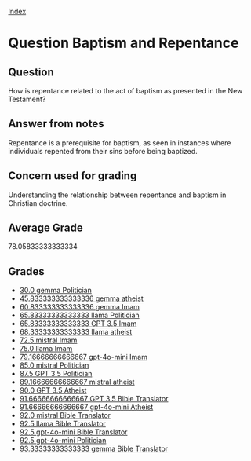 
[Index](../../index.md)
# Question Baptism and Repentance
## Question
How is repentance related to the act of baptism as presented in the New Testament?

## Answer from notes
Repentance is a prerequisite for baptism, as seen in instances where individuals repented from their sins before being baptized.

## Concern used for grading
Understanding the relationship between repentance and baptism in Christian doctrine.

## Average Grade
78.05833333333334

## Grades
 * [30.0 gemma Politician](../answers/gemma_Politician/Baptism_and_Repentance.md)
 * [45.833333333333336 gemma atheist](../answers/gemma_atheist/Baptism_and_Repentance.md)
 * [60.833333333333336 gemma Imam](../answers/gemma_Imam/Baptism_and_Repentance.md)
 * [65.83333333333333 llama Politician](../answers/llama_Politician/Baptism_and_Repentance.md)
 * [65.83333333333333 GPT 3.5 Imam](../answers/GPT_3.5_Imam/Baptism_and_Repentance.md)
 * [68.33333333333333 llama atheist](../answers/llama_atheist/Baptism_and_Repentance.md)
 * [72.5 mistral Imam](../answers/mistral_Imam/Baptism_and_Repentance.md)
 * [75.0 llama Imam](../answers/llama_Imam/Baptism_and_Repentance.md)
 * [79.16666666666667 gpt-4o-mini Imam](../answers/gpt-4o-mini_Imam/Baptism_and_Repentance.md)
 * [85.0 mistral Politician](../answers/mistral_Politician/Baptism_and_Repentance.md)
 * [87.5 GPT 3.5 Politician](../answers/GPT_3.5_Politician/Baptism_and_Repentance.md)
 * [89.16666666666667 mistral atheist](../answers/mistral_atheist/Baptism_and_Repentance.md)
 * [90.0 GPT 3.5 Atheist](../answers/GPT_3.5_Atheist/Baptism_and_Repentance.md)
 * [91.66666666666667 GPT 3.5 Bible Translator](../answers/GPT_3.5_Bible_Translator/Baptism_and_Repentance.md)
 * [91.66666666666667 gpt-4o-mini Atheist](../answers/gpt-4o-mini_Atheist/Baptism_and_Repentance.md)
 * [92.0 mistral Bible Translator](../answers/mistral_Bible_Translator/Baptism_and_Repentance.md)
 * [92.5 llama Bible Translator](../answers/llama_Bible_Translator/Baptism_and_Repentance.md)
 * [92.5 gpt-4o-mini Bible Translator](../answers/gpt-4o-mini_Bible_Translator/Baptism_and_Repentance.md)
 * [92.5 gpt-4o-mini Politician](../answers/gpt-4o-mini_Politician/Baptism_and_Repentance.md)
 * [93.33333333333333 gemma Bible Translator](../answers/gemma_Bible_Translator/Baptism_and_Repentance.md)
